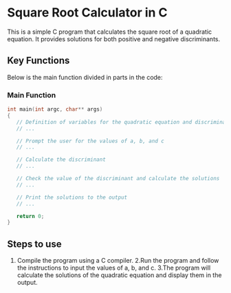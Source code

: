 # Square Root Calculator in C

This is a simple C program that calculates the square root of a quadratic equation. It provides solutions for both positive and negative discriminants.

## Key Functions

Below is the main function divided in parts in the code:

### Main Function

```c
int main(int argc, char** args)
{
   // Definition of variables for the quadratic equation and discriminant
   // ...

   // Prompt the user for the values of a, b, and c
   // ...

   // Calculate the discriminant
   // ...

   // Check the value of the discriminant and calculate the solutions
   // ...

   // Print the solutions to the output
   // ...

   return 0;
}
```

## Steps to use
 1. Compile the program using a C compiler.
 2.Run the program and follow the instructions to input the values of a, b, and c.
 3.The program will calculate the solutions of the quadratic equation and display them in the output.
